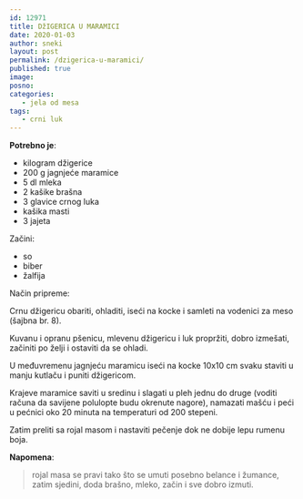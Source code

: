 ```yaml
---
id: 12971
title: DžIGERICA U MARAMICI
date: 2020-01-03
author: sneki
layout: post
permalink: /dzigerica-u-maramici/
published: true
image: 
posno: 
categories:
   - jela od mesa
tags:
   - crni luk
---
```

**Potrebno je**:

* kilogram džigerice 
* 200 g jagnjeće maramice
* 5 dl mleka
* 2 kašike brašna
* 3 glavice crnog luka 
* kašika masti 
* 3 jajeta

Začini:

* so
* biber
* žalfija

Način pripreme:

Crnu džigericu obariti, ohladiti, iseći na kocke i samleti na vodenici za meso (šajbna br. 8). 

Kuvanu i opranu pšenicu, mlevenu džigericu i luk propržiti, dobro izmešati, začiniti po želji i ostaviti da se ohladi. 

U međuvremenu jagnjeću maramicu iseći na kocke 10x10 cm svaku staviti u manju kutlaču i puniti džigericom.

Krajeve maramice saviti u sredinu i slagati u pleh jednu do druge (voditi računa da savijene polulopte budu okrenute nagore), namazati mašću i peći u pećnici oko 20 minuta na temperaturi od 200 stepeni.

Zatim preliti sa rojal masom i nastaviti pečenje dok ne dobije lepu rumenu boja.

**Napomena**: 
> rojal masa se pravi tako što se umuti posebno belance i žumance, zatim sjedini, doda brašno,
mleko, začin i sve dobro izmuti. 

  


